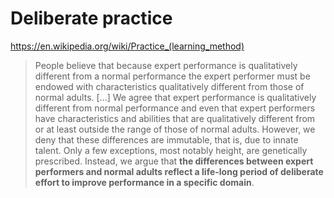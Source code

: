 Deliberate practice
===

https://en.wikipedia.org/wiki/Practice_(learning_method)

> People believe that because expert performance is qualitatively different from a normal performance the expert performer must be endowed with characteristics qualitatively different from those of normal adults. [...] We agree that expert performance is qualitatively different from normal performance and even that expert performers have characteristics and abilities that are qualitatively different from or at least outside the range of those of normal adults. However, we deny that these differences are immutable, that is, due to innate talent. Only a few exceptions, most notably height, are genetically prescribed. Instead, we argue that **the differences between expert performers and normal adults reflect a life-long period of deliberate effort to improve performance in a specific domain**.
